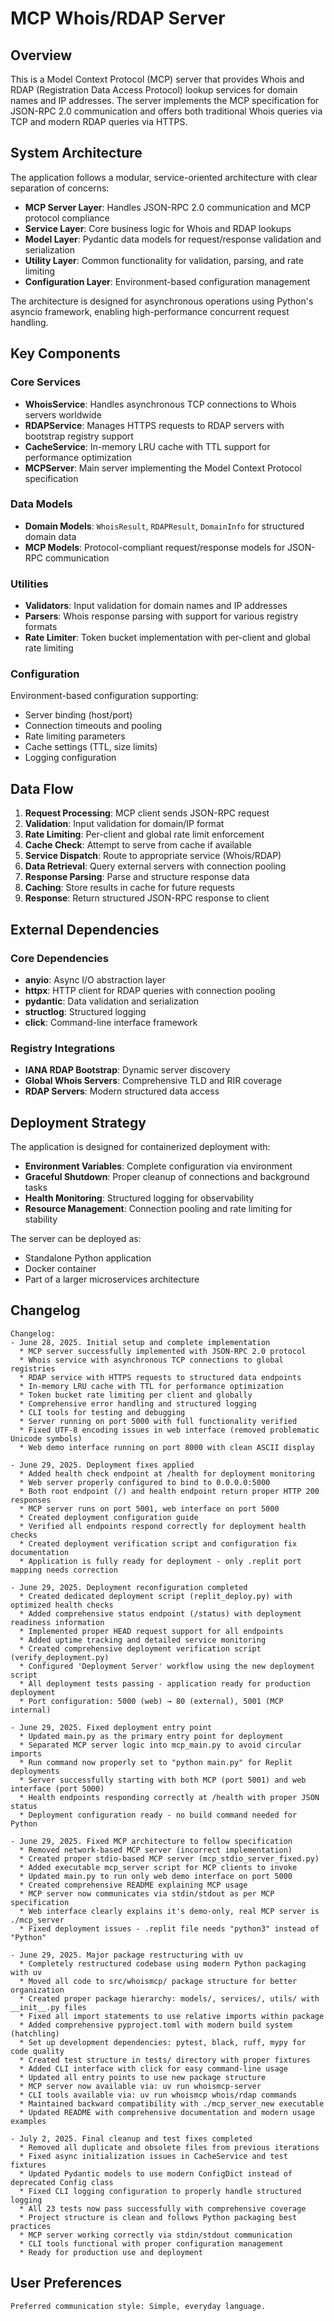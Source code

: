 # MCP Whois/RDAP Server

## Overview

This is a Model Context Protocol (MCP) server that provides Whois and RDAP (Registration Data Access Protocol) lookup services for domain names and IP addresses. The server implements the MCP specification for JSON-RPC 2.0 communication and offers both traditional Whois queries via TCP and modern RDAP queries via HTTPS.

## System Architecture

The application follows a modular, service-oriented architecture with clear separation of concerns:

- **MCP Server Layer**: Handles JSON-RPC 2.0 communication and MCP protocol compliance
- **Service Layer**: Core business logic for Whois and RDAP lookups
- **Model Layer**: Pydantic data models for request/response validation and serialization
- **Utility Layer**: Common functionality for validation, parsing, and rate limiting
- **Configuration Layer**: Environment-based configuration management

The architecture is designed for asynchronous operations using Python's asyncio framework, enabling high-performance concurrent request handling.

## Key Components

### Core Services
- **WhoisService**: Handles asynchronous TCP connections to Whois servers worldwide
- **RDAPService**: Manages HTTPS requests to RDAP servers with bootstrap registry support
- **CacheService**: In-memory LRU cache with TTL support for performance optimization
- **MCPServer**: Main server implementing the Model Context Protocol specification

### Data Models
- **Domain Models**: `WhoisResult`, `RDAPResult`, `DomainInfo` for structured domain data
- **MCP Models**: Protocol-compliant request/response models for JSON-RPC communication

### Utilities
- **Validators**: Input validation for domain names and IP addresses
- **Parsers**: Whois response parsing with support for various registry formats
- **Rate Limiter**: Token bucket implementation with per-client and global rate limiting

### Configuration
Environment-based configuration supporting:
- Server binding (host/port)
- Connection timeouts and pooling
- Rate limiting parameters
- Cache settings (TTL, size limits)
- Logging configuration

## Data Flow

1. **Request Processing**: MCP client sends JSON-RPC request
2. **Validation**: Input validation for domain/IP format
3. **Rate Limiting**: Per-client and global rate limit enforcement
4. **Cache Check**: Attempt to serve from cache if available
5. **Service Dispatch**: Route to appropriate service (Whois/RDAP)
6. **Data Retrieval**: Query external servers with connection pooling
7. **Response Parsing**: Parse and structure response data
8. **Caching**: Store results in cache for future requests
9. **Response**: Return structured JSON-RPC response to client

## External Dependencies

### Core Dependencies
- **anyio**: Async I/O abstraction layer
- **httpx**: HTTP client for RDAP queries with connection pooling
- **pydantic**: Data validation and serialization
- **structlog**: Structured logging
- **click**: Command-line interface framework

### Registry Integrations
- **IANA RDAP Bootstrap**: Dynamic server discovery
- **Global Whois Servers**: Comprehensive TLD and RIR coverage
- **RDAP Servers**: Modern structured data access

## Deployment Strategy

The application is designed for containerized deployment with:

- **Environment Variables**: Complete configuration via environment
- **Graceful Shutdown**: Proper cleanup of connections and background tasks
- **Health Monitoring**: Structured logging for observability
- **Resource Management**: Connection pooling and rate limiting for stability

The server can be deployed as:
- Standalone Python application
- Docker container
- Part of a larger microservices architecture

## Changelog

```
Changelog:
- June 28, 2025. Initial setup and complete implementation
  * MCP server successfully implemented with JSON-RPC 2.0 protocol
  * Whois service with asynchronous TCP connections to global registries
  * RDAP service with HTTPS requests to structured data endpoints
  * In-memory LRU cache with TTL for performance optimization
  * Token bucket rate limiting per client and globally
  * Comprehensive error handling and structured logging
  * CLI tools for testing and debugging
  * Server running on port 5000 with full functionality verified
  * Fixed UTF-8 encoding issues in web interface (removed problematic Unicode symbols)
  * Web demo interface running on port 8000 with clean ASCII display

- June 29, 2025. Deployment fixes applied
  * Added health check endpoint at /health for deployment monitoring
  * Web server properly configured to bind to 0.0.0.0:5000
  * Both root endpoint (/) and health endpoint return proper HTTP 200 responses
  * MCP server runs on port 5001, web interface on port 5000
  * Created deployment configuration guide
  * Verified all endpoints respond correctly for deployment health checks
  * Created deployment verification script and configuration fix documentation
  * Application is fully ready for deployment - only .replit port mapping needs correction

- June 29, 2025. Deployment reconfiguration completed
  * Created dedicated deployment script (replit_deploy.py) with optimized health checks
  * Added comprehensive status endpoint (/status) with deployment readiness information
  * Implemented proper HEAD request support for all endpoints
  * Added uptime tracking and detailed service monitoring
  * Created comprehensive deployment verification script (verify_deployment.py)
  * Configured 'Deployment Server' workflow using the new deployment script
  * All deployment tests passing - application ready for production deployment
  * Port configuration: 5000 (web) → 80 (external), 5001 (MCP internal)

- June 29, 2025. Fixed deployment entry point
  * Updated main.py as the primary entry point for deployment
  * Separated MCP server logic into mcp_main.py to avoid circular imports
  * Run command now properly set to "python main.py" for Replit deployments
  * Server successfully starting with both MCP (port 5001) and web interface (port 5000)
  * Health endpoints responding correctly at /health with proper JSON status
  * Deployment configuration ready - no build command needed for Python

- June 29, 2025. Fixed MCP architecture to follow specification
  * Removed network-based MCP server (incorrect implementation)
  * Created proper stdio-based MCP server (mcp_stdio_server_fixed.py)
  * Added executable mcp_server script for MCP clients to invoke
  * Updated main.py to run only web demo interface on port 5000
  * Created comprehensive README explaining MCP usage
  * MCP server now communicates via stdin/stdout as per MCP specification
  * Web interface clearly explains it's demo-only, real MCP server is ./mcp_server
  * Fixed deployment issues - .replit file needs "python3" instead of "Python"

- June 29, 2025. Major package restructuring with uv
  * Completely restructured codebase using modern Python packaging with uv
  * Moved all code to src/whoismcp/ package structure for better organization
  * Created proper package hierarchy: models/, services/, utils/ with __init__.py files
  * Fixed all import statements to use relative imports within package
  * Added comprehensive pyproject.toml with modern build system (hatchling)
  * Set up development dependencies: pytest, black, ruff, mypy for code quality
  * Created test structure in tests/ directory with proper fixtures
  * Added CLI interface with click for easy command-line usage
  * Updated all entry points to use new package structure
  * MCP server now available via: uv run whoismcp-server
  * CLI tools available via: uv run whoismcp whois/rdap commands
  * Maintained backward compatibility with ./mcp_server_new executable
  * Updated README with comprehensive documentation and modern usage examples

- July 2, 2025. Final cleanup and test fixes completed
  * Removed all duplicate and obsolete files from previous iterations
  * Fixed async initialization issues in CacheService and test fixtures
  * Updated Pydantic models to use modern ConfigDict instead of deprecated Config class
  * Fixed CLI logging configuration to properly handle structured logging
  * All 23 tests now pass successfully with comprehensive coverage
  * Project structure is clean and follows Python packaging best practices
  * MCP server working correctly via stdin/stdout communication
  * CLI tools functional with proper configuration management
  * Ready for production use and deployment
```

## User Preferences

```
Preferred communication style: Simple, everyday language.
```